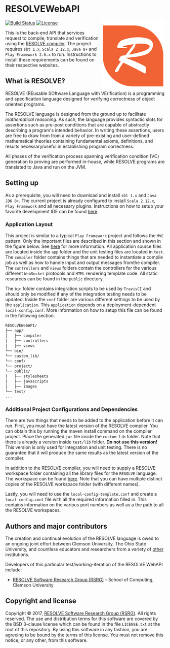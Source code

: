 RESOLVEWebAPI
==============
[![Build Status](https://travis-ci.org/ClemsonRSRG/RESOLVEWebAPI.svg?branch=master)](https://travis-ci.org/ClemsonRSRG/RESOLVEWebAPI)
<img align="right" src="public/images/resolve_logo.png"/> [![License](https://img.shields.io/badge/license-BSD-blue.svg)](https://raw.githubusercontent.com/ClemsonRSRG/RESOLVEWebAPI/master/LICENSE.txt)

This is the back-end API that services request to compile, translate and verification using the [RESOLVE compiler](https://github.com/ClemsonRSRG/RESOLVE). 
The project requires `sbt 1.x`, `Scala 2.12.x`, `Java 8+` and `Play Framework 2.6.x` to run. 
Instructions to install these requirements can be found on their respective websites.

## What is RESOLVE?

RESOLVE (REusable SOftware Language with VErification) is a programming and
specification language designed for verifying correctness of object oriented
programs.

The RESOLVE language is designed from the ground up to facilitate *mathematical
reasoning*. As such, the language provides syntactic slots for assertions such
as pre-post conditions that are capable of abstractly describing a program's
intended behavior. In writing these assertions, users are free to draw from from
a variety of pre-existing and user-defined mathematical theories containing
fundamental axioms, definitions, and results necessary/useful in establishing
program correctness.

All phases of the verification process spanning verification condition (VC)
generation to proving are performed in-house, while RESOLVE programs are
translated to Java and run on the JVM.

## Setting up

As a prerequisite, you will need to download and install `sbt 1.x` and `Java JDK 8+`. The current project is already 
configured to install `Scala 2.12.x`, `Play Framework` and all necessary plugins. Instructions on how to 
setup your favorite development IDE can be found [here](https://www.playframework.com/documentation/2.6.x/IDE).

### Application Layout

This project is similar to a typical `Play Framework` project and follows the `MVC` pattern. 
Only the important files are described in this section and shown in the figure below. 
See [here](https://www.playframework.com/documentation/2.6.x/Anatomy) for more information.
All application source files are located inside the `app` folder and the unit testing files are located 
in `test`. The `compiler` folder contains things that are needed to instantiate a compile job 
as well as how to handle input and output messages fromthe compiler. The `controllers` and 
`views` folders contain the controllers for the various different `WebSocket` protocols and 
`HTML` rendering template code. All static resources can be found in the `public` directory. 

The `bin` folder contains integration scripts to be used by `TravisCI` and should only be modified 
if any of the integration testing needs to be updated. Inside the `conf` folder are various different 
settings to be used by the `application`. This `application` depends on a deployment-dependent 
`local-config.conf`. More information on how to setup this file can be found in the following section.

```
RESOLVEWebAPI/
├── app/
│   ├── compiler
│   ├── controllers
│   ├── views
└── bin/
└── custom_lib/
└── conf/
└── project/
└── public/
│   ├── stylesheets
│   ├── javascripts 
│   ├── images 
└── test/
...
```

### Additional Project Configurations and Dependencies

There are two things that needs to be added to the application before it can run. First, you must have 
the latest version of the RESOLVE compiler. You can obtain this by running the maven install command on 
the compiler project. Place the generated `jar` file inside the `custom_lib` folder. Note that there is already 
a version inside `test/lib` folder. **Do not use this version!** This version is only used for integration and 
unit testing. There is no guarantee that it will produce the same results as the latest version of the compiler.

In addition to the RESOLVE compiler, you will need to supply a RESOLVE workspace folder containing all the 
library files for the `RESOLVE` language. The workspace can be found [here](https://github.com/ClemsonRSRG/RESOLVE-Workspace). 
Note that you can have multiple distinct copies of the RESOLVE workspace folder (with different names).

Lastly, you will need to use the `local-config-template.conf` and create a `local-config.conf` file with all 
the required information filled in. This contains information on the various port numbers as well as a the 
path to all the RESOLVE workspaces.

## Authors and major contributors
The creation and continual evolution of the RESOLVE language is owed to an
ongoing joint effort between Clemson University, The Ohio State University, and
countless educators and researchers from a variety of [other](https://www.cs.clemson.edu/resolve/about.html) 
institutions.

Developers of this particular test/working-iteration of the RESOLVE WebAPI
include:

* [RESOLVE Software Research Group (RSRG)](https://www.cs.clemson.edu/resolve/) - School of Computing, Clemson University

## Copyright and license

Copyright © 2017, [RESOLVE Software Research Group (RSRG)](https://www.cs.clemson.edu/resolve/). All rights reserved. 
The use and distribution terms for this software are covered by the BSD 3-clause 
license which can be found in the file `LICENSE.txt` at the root of this repository.
By using this software in any fashion, you are agreeing to be bound by the terms
of this license. You must not remove this notice, or any other, from this
software.
